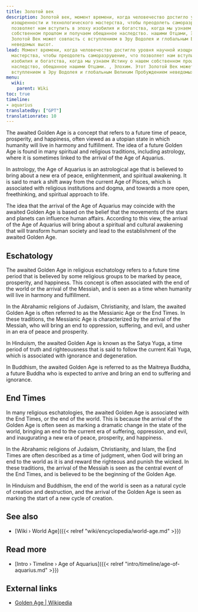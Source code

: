 ```yaml
---
title: Золотой век
description: Золотой век, момент времени, когда человечество достигло уровня научной
  изощренности и технологического мастерства, чтобы преодолеть саморазрушение, что
  позволяет нам вступить в эпоху изобилия и богатства, когда мы узнаем Истину о нашем
  собственном прошлом и получаем обещанное наследство. нашими Отцами, Элохимами. Этот
  Золотой Век может совпасть с вступлением в Эру Водолея и глобальным Великим Пробуждением
  неведомых высот.
lead: Момент времени, когда человечество достигло уровня научной изощренности и технологического
  мастерства, чтобы преодолеть саморазрушение, что позволяет нам вступить в эпоху
  изобилия и богатства, когда мы узнаем Истину о нашем собственном прошлом и получаем
  наследство, обещанное нашими Отцами. , Элохим. Этот Золотой Век может совпасть с
  вступлением в Эру Водолея и глобальным Великим Пробуждением неведомых высот.
menu:
  wiki:
    parent: Wiki
toc: true
timeline:
- aquarius
translatedby: ["GPT"]
translationrate: 10
---
```


The awaited Golden Age is a concept that refers to a future time of peace, prosperity, and happiness, often viewed as a utopian state in which humanity will live in harmony and fulfillment. The idea of a future Golden Age is found in many spiritual and religious traditions, including astrology, where it is sometimes linked to the arrival of the Age of Aquarius.

In astrology, the Age of Aquarius is an astrological age that is believed to bring about a new era of peace, enlightenment, and spiritual awakening. It is said to mark a shift away from the current Age of Pisces, which is associated with religious institutions and dogma, and towards a more open, freethinking, and spiritual approach to life.

The idea that the arrival of the Age of Aquarius may coincide with the awaited Golden Age is based on the belief that the movements of the stars and planets can influence human affairs. According to this view, the arrival of the Age of Aquarius will bring about a spiritual and cultural awakening that will transform human society and lead to the establishment of the awaited Golden Age.

## Eschatology

The awaited Golden Age in religious eschatology refers to a future time period that is believed by some religious groups to be marked by peace, prosperity, and happiness. This concept is often associated with the end of the world or the arrival of the Messiah, and is seen as a time when humanity will live in harmony and fulfillment.

In the Abrahamic religions of Judaism, Christianity, and Islam, the awaited Golden Age is often referred to as the Messianic Age or the End Times. In these traditions, the Messianic Age is characterized by the arrival of the Messiah, who will bring an end to oppression, suffering, and evil, and usher in an era of peace and prosperity.

In Hinduism, the awaited Golden Age is known as the Satya Yuga, a time period of truth and righteousness that is said to follow the current Kali Yuga, which is associated with ignorance and degeneration.

In Buddhism, the awaited Golden Age is referred to as the Maitreya Buddha, a future Buddha who is expected to arrive and bring an end to suffering and ignorance.

## End Times

In many religious eschatologies, the awaited Golden Age is associated with the End Times, or the end of the world. This is because the arrival of the Golden Age is often seen as marking a dramatic change in the state of the world, bringing an end to the current era of suffering, oppression, and evil, and inaugurating a new era of peace, prosperity, and happiness.

In the Abrahamic religions of Judaism, Christianity, and Islam, the End Times are often described as a time of judgment, when God will bring an end to the world as it is and reward the righteous and punish the wicked. In these traditions, the arrival of the Messiah is seen as the central event of the End Times, and is believed to be the beginning of the Golden Age.

In Hinduism and Buddhism, the end of the world is seen as a natural cycle of creation and destruction, and the arrival of the Golden Age is seen as marking the start of a new cycle of creation.

## See also

- [Wiki › World Age]({{< relref "wiki/encyclopedia/world-age.md" >}})

## Read more

- [Intro › Timeline › Age of Aquarius]({{< relref "intro/timeline/age-of-aquarius.md" >}})

## External links

- [Golden Age | Wikipedia](https://en.wikipedia.org/wiki/Golden_Age)
